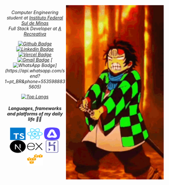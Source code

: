 <img align="right" height="550px" src="tanjiro-transition.gif"/>

<div align="center">

 <p><em>Computer Engineering student at <a href="https://portal.pcs.ifsuldeminas.edu.br/">Instituto Federal Sul de Minas</a></br> Full Stack Developer at <a href="https://arecreativa.com.br/">A Recreativa</a></p>
  
[![Github Badge](https://img.shields.io/badge/-Github-000?style=flat-square&logo=Github&logoColor=white&link=https://github.com/azevgabriel)](https://github.com/azevgabriel)
[![Linkedin Badge](https://img.shields.io/badge/-LinkedIn-blue?style=flat-square&logo=Linkedin&logoColor=white&link=https://www.linkedin.com/in/azevgabriel/)](https://www.linkedin.com/in/azevgabriel/)
[![Vercel Badge](https://img.shields.io/badge/-Vercel-blueviolet?style=flat-square&logo=Vercel&link=https://https://vercel.com/azevgabriel/)](https://vercel.com/azevgabriel/)
[![Gmail Badge](https://img.shields.io/badge/-Gmail-c14438?style=flat-square&logo=Gmail&logoColor=white&link=mailto:azevgabriel@gmail.com)](mailto:azevgabriel@gmail.com)
[![WhatsApp Badge](https://img.shields.io/badge/-WhatsApp-25d366?style=flat-square&labelColor=25d366&logo=whatsapp&logoColor=white&link="https://api.whatsapp.com/send?1=pt_BR&phone=5535988835605")](https://api.whatsapp.com/send?1=pt_BR&phone=5535988835605)

[![Top Langs](https://github-readme-stats.vercel.app/api/top-langs/?username=azevgabriel)](https://github.com/azevgabriel/github-readme-stats)

<h4>Languages, frameworks and platforms of my daily life 🧑‍💻</h4>
<div style="display: inline_block">
<img align="center" alt="TypeScript" height="40" width="50" src="https://raw.githubusercontent.com/devicons/devicon/master/icons/typescript/typescript-plain.svg"> 
<img align="center" alt="ReactJS" height="40" width="50" src="https://raw.githubusercontent.com/devicons/devicon/master/icons/react/react-original.svg">
<img align="center" alt="AdonisJS" height="40" width="50" src="https://github.com/devicons/devicon/blob/master/icons/adonisjs/adonisjs-original.svg">
<img align="center" alt="NextJS" height="40" width="50" src="https://github.com/devicons/devicon/blob/master/icons/nextjs/nextjs-original.svg">
<img align="center" alt="ExpressJS" height="40" width="50" src="https://github.com/devicons/devicon/blob/master/icons/express/express-original.svg">                      <img align="center" alt="Heroku" height="40" width="50"  src="https://github.com/devicons/devicon/blob/master/icons/heroku/heroku-original.svg">     
<img align="center" alt="Amazon" height="40" width="50"  src="https://github.com/devicons/devicon/blob/master/icons/amazonwebservices/amazonwebservices-original.svg">                                                                                                                
</div>
</div>
